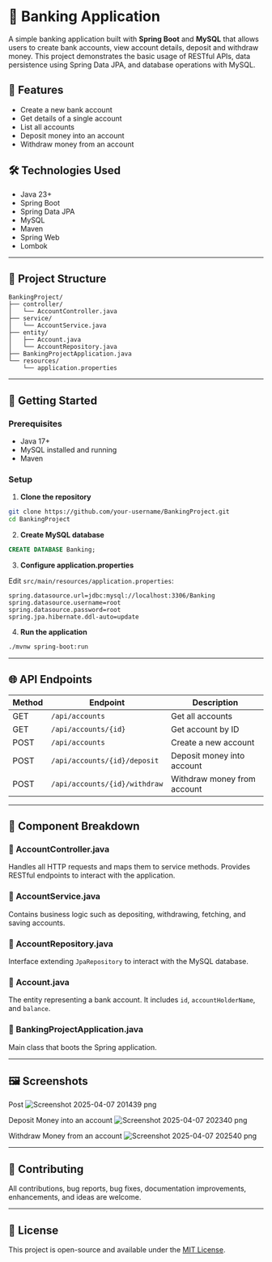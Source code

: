 # 🏦 Banking Application

A simple banking application built with **Spring Boot** and **MySQL** that allows users to create bank accounts, view account details, deposit and withdraw money. This project demonstrates the basic usage of RESTful APIs, data persistence using Spring Data JPA, and database operations with MySQL.

## 📌 Features

- Create a new bank account
- Get details of a single account
- List all accounts
- Deposit money into an account
- Withdraw money from an account

## 🛠️ Technologies Used

- Java 23+
- Spring Boot
- Spring Data JPA
- MySQL
- Maven
- Spring Web
- Lombok

---

## 📂 Project Structure

```
BankingProject/
├── controller/
│   └── AccountController.java
├── service/
│   └── AccountService.java
├── entity/
│   ├── Account.java
│   └── AccountRepository.java
├── BankingProjectApplication.java
└── resources/
    └── application.properties
```

---

## 🚀 Getting Started

### Prerequisites

- Java 17+
- MySQL installed and running
- Maven

### Setup

1. **Clone the repository**

```bash
git clone https://github.com/your-username/BankingProject.git
cd BankingProject
```

2. **Create MySQL database**

```sql
CREATE DATABASE Banking;
```

3. **Configure application.properties**

Edit `src/main/resources/application.properties`:

```properties
spring.datasource.url=jdbc:mysql://localhost:3306/Banking
spring.datasource.username=root
spring.datasource.password=root
spring.jpa.hibernate.ddl-auto=update
```

4. **Run the application**

```bash
./mvnw spring-boot:run
```

---

## 🌐 API Endpoints

| Method | Endpoint                | Description                 |
|--------|-------------------------|-----------------------------|
| GET    | `/api/accounts`         | Get all accounts            |
| GET    | `/api/accounts/{id}`    | Get account by ID           |
| POST   | `/api/accounts`         | Create a new account        |
| POST   | `/api/accounts/{id}/deposit` | Deposit money into account |
| POST   | `/api/accounts/{id}/withdraw`| Withdraw money from account|

---

## 🧩 Component Breakdown

### 🔹 AccountController.java

Handles all HTTP requests and maps them to service methods. Provides RESTful endpoints to interact with the application.

### 🔹 AccountService.java

Contains business logic such as depositing, withdrawing, fetching, and saving accounts.

### 🔹 AccountRepository.java

Interface extending `JpaRepository` to interact with the MySQL database.

### 🔹 Account.java

The entity representing a bank account. It includes `id`, `accountHolderName`, and `balance`.

### 🔹 BankingProjectApplication.java

Main class that boots the Spring application.

---

## 🖼️ Screenshots

Post
![Screenshot 2025-04-07 201439 png](https://github.com/user-attachments/assets/7340ba80-b74d-42f2-ae2f-a6421fe71427)

Deposit Money into an account
![Screenshot 2025-04-07 202340 png](https://github.com/user-attachments/assets/c91847e4-f2a9-45bc-b199-60a4038de970)

Withdraw Money from an account
![Screenshot 2025-04-07 202540 png](https://github.com/user-attachments/assets/a9a0dad3-e590-40f3-b111-8a5d1c3a67fb)

---

## 🤝 Contributing

All contributions, bug reports, bug fixes, documentation improvements, enhancements, and ideas are welcome.

---

## 📃 License

This project is open-source and available under the [MIT License](LICENSE).
